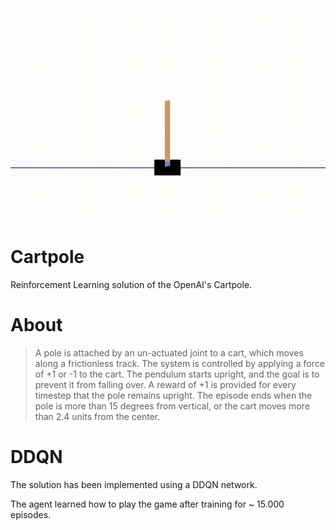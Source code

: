 ![cartpole](/assets/cartpole_solved.gif)

 # Cartpole

Reinforcement Learning solution of the OpenAI's Cartpole.

# About

> A pole is attached by an un-actuated joint to a cart, which moves along a frictionless track. The system is controlled by applying a force of +1 or -1 to the cart. The pendulum starts upright, and the goal is to prevent it from falling over. A reward of +1 is provided for every timestep that the pole remains upright. The episode ends when the pole is more than 15 degrees from vertical, or the cart moves more than 2.4 units from the center.


# DDQN

The solution has been implemented using a DDQN network.

The agent learned how to play the game after training for ~ 15.000 episodes.